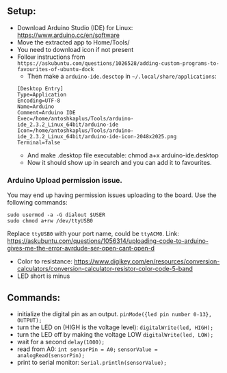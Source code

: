 ## Setup:
* Download Arduino Studio (IDE) for Linux: https://www.arduino.cc/en/software
* Move the extracted app to Home/Tools/
* You need to download icon if not present
* Follow instructions from 
`https://askubuntu.com/questions/1026528/adding-custom-programs-to-favourites-of-ubuntu-dock`
	* Then make a `arduino-ide.desctop` in `~/.local/share/applications`:
    ```
    [Desktop Entry]
    Type=Application
    Encoding=UTF-8
    Name=Arduino
    Comment=Arduino IDE
    Exec=/home/antoshkaplus/Tools/arduino-ide_2.3.2_Linux_64bit/arduino-ide
    Icon=/home/antoshkaplus/Tools/arduino-ide_2.3.2_Linux_64bit/arduino-ide-icon-2048x2025.png
    Terminal=false
    ```
	* And make .desktop file executable: chmod a+x arduino-ide.desktop
	* Now it should show up in search and you can add it to favourites.

### Arduino Upload permission issue.
You may end up having permission issues uploading to the board.
Use the following commands:
```
sudo usermod -a -G dialout $USER  
sudo chmod a+rw /dev/ttyUSB0
```
Replace `ttyUSB0` with your port name, could be `ttyACM0`.
Link: https://askubuntu.com/questions/1056314/uploading-code-to-arduino-gives-me-the-error-avrdude-ser-open-cant-open-d


* Color to resistance: https://www.digikey.com/en/resources/conversion-calculators/conversion-calculator-resistor-color-code-5-band
* LED short is minus

## Commands:
* initialize the digital pin as an output.
`pinMode({led pin number 0-13}, OUTPUT);`     
* turn the LED on (HIGH is the voltage level):
`digitalWrite(led, HIGH);`       
* turn the LED off by making the voltage LOW
`digitalWrite(led, LOW);` 
* wait for a second
`delay(1000);` 
* read from A0: `int sensorPin = A0;`
```sensorValue = analogRead(sensorPin);```
* print to serial monitor:
`Serial.println(sensorValue);`